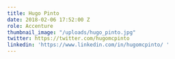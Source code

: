 ```yaml
---
title: Hugo Pinto
date: 2018-02-06 17:52:00 Z
role: Accenture
thumbnail_image: "/uploads/hugo_pinto.jpg"
twitter: https://twitter.com/hugomcpinto
linkedin: 'https://www.linkedin.com/in/hugomcpinto/ '
---
```


